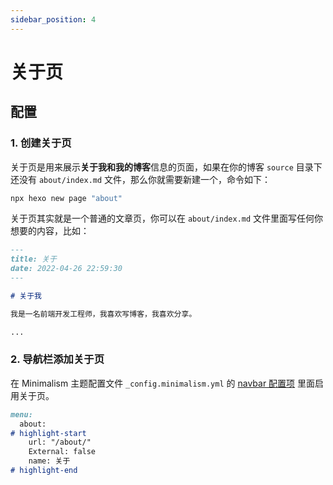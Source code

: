 ```yaml
---
sidebar_position: 4
---
```


# 关于页

## 配置

### 1. 创建关于页

关于页是用来展示**关于我和我的博客**信息的页面，如果在你的博客 `source` 目录下还没有 `about/index.md` 文件，那么你就需要新建一个，命令如下：

```bash npm2yarn
npx hexo new page "about"
```

关于页其实就是一个普通的文章页，你可以在 `about/index.md` 文件里面写任何你想要的内容，比如：

```markdown title="source/about/index.md"
---
title: 关于
date: 2022-04-26 22:59:30
---

# 关于我

我是一名前端开发工程师，我喜欢写博客，我喜欢分享。

...
```

### 2. 导航栏添加关于页

在 Minimalism 主题配置文件 `_config.minimalism.yml` 的 [navbar 配置项](/docs/config/navbar) 里面启用关于页。

```markdown title="_config.minimalism.yml"
menu:
  about:
# highlight-start
    url: "/about/"
    External: false
    name: 关于
# highlight-end
```

